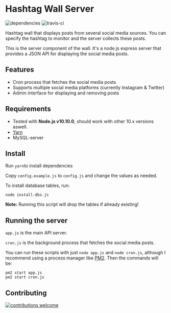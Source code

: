 # Hashtag Wall Server

![dependencies](https://david-dm.org/Krisseck/Hashtag-Wall-Server.svg) ![travis-ci](https://travis-ci.org/Krisseck/Hashtag-Wall-Server.svg?branch=master)

Hashtag wall that displays posts from several social media sources. You can specify the hashtag to monitor and the server collects these posts.

This is the server component of the wall. It's a node.js express server that provides a JSON API for displaying the social media posts.

## Features

* Cron process that fetches the social media posts
* Supports multiple social media platforms (currently Instagram & Twitter)
* Admin interface for displaying and removing posts

## Requirements

* Tested with **Node.js v10.10.0**, should work with other 10.x versions aswell.
* [Yarn](https://yarnpkg.com/)
* MySQL-server


## Install

Run `yarn`to install dependencies

Copy `config.example.js` to `config.js` and change the values as needed.

To install database tables, run:

`node install-dbs.js`

**Note:** Running this script will drop the tables if already existing!

## Running the server ##

`app.js` is the main API server.

`cron.js` is the background process that fetches the social media posts. 

You can run these scripts with just `node app.js` and `node cron.js`, although I recommend using a process manager like [PM2](https://pm2.io/). Then the commands will be:

```
pm2 start app.js
pm2 start cron.js
```

## Contributing 
[![contributions welcome](https://img.shields.io/badge/contributions-welcome-brightgreen.svg?style=flat)](https://github.com/dwyl/esta/issues)
